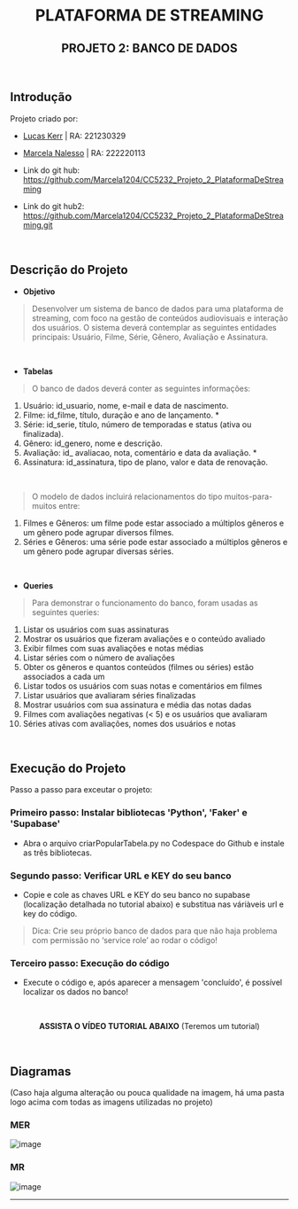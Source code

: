 <div align="center">
  
# PLATAFORMA DE STREAMING
## PROJETO 2: BANCO DE DADOS

</div>
<br>

## Introdução
Projeto criado por:
* [Lucas Kerr](https://github.com/Adelgrin) | RA: 221230329
* [Marcela Nalesso](https://github.com/Marcela1204) | RA: 222220113

* Link do git hub: https://github.com/Marcela1204/CC5232_Projeto_2_PlataformaDeStreaming
* Link do git hub2: https://github.com/Marcela1204/CC5232_Projeto_2_PlataformaDeStreaming.git
<br>

## Descrição do Projeto
- **Objetivo**   
> Desenvolver um sistema de banco de dados para uma plataforma de streaming, com foco na gestão de conteúdos audiovisuais e interação dos usuários. O sistema deverá contemplar as seguintes entidades principais: Usuário, Filme, Série, Gênero, Avaliação e Assinatura.
<br>

- **Tabelas**   
> O banco de dados deverá conter as seguintes informações:   
1. Usuário: id_usuario, nome, e-mail e data de nascimento.   
2. Filme: id_filme, título, duração e ano de lançamento.   *
3. Série: id_serie, título, número de temporadas e status (ativa ou finalizada).   
4. Gênero: id_genero, nome e descrição.   
5. Avaliação: id_ avaliacao, nota, comentário e data da avaliação.   *
6. Assinatura: id_assinatura, tipo de plano, valor e data de renovação.
<br>

> O modelo de dados incluirá relacionamentos do tipo muitos-para-muitos entre:
1. Filmes e Gêneros: um filme pode estar associado a múltiplos gêneros e um gênero pode agrupar diversos filmes.
2. Séries e Gêneros: uma série pode estar associado a múltiplos gêneros e um gênero pode agrupar diversas séries.
<br>

- **Queries** 
> Para demonstrar o funcionamento do banco, foram usadas as seguintes queries:   
1. Listar os usuários com suas assinaturas
2. Mostrar os usuários que fizeram avaliações e o conteúdo avaliado
3. Exibir filmes com suas avaliações e notas médias
4. Listar séries com o número de avaliações
5. Obter os gêneros e quantos conteúdos (filmes ou séries) estão associados a cada um
6. Listar todos os usuários com suas notas e comentários em filmes
7. Listar usuários que avaliaram séries finalizadas
8. Mostrar usuários com sua assinatura e média das notas dadas
9. Filmes com avaliações negativas (< 5) e os usuários que avaliaram
10. Séries ativas com avaliações, nomes dos usuários e notas
<br>


## Execução do Projeto
Passo a passo para exceutar o projeto: 

### Primeiro passo: Instalar bibliotecas 'Python', 'Faker' e 'Supabase'
- Abra o arquivo criarPopularTabela.py no Codespace do Github e instale as três bibliotecas.

### Segundo passo: Verificar URL e KEY do seu banco
- Copie e cole as chaves URL e KEY do seu banco no supabase (localização detalhada no tutorial abaixo) e substitua nas váriàveis url e key do código.
> Dica: Crie seu próprio banco de dados para que não haja problema com permissão no ‘service role’ ao rodar o código!

### Terceiro passo: Execução do código
- Execute o código e, após aparecer a mensagem 'concluído', é possível localizar os dados no banco!
<br>
<div align="center">
  
**ASSISTA O VÍDEO TUTORIAL ABAIXO**
(Teremos um tutorial)


</div>
<br>

## Diagramas
(Caso haja alguma alteração ou pouca qualidade na imagem, há uma pasta logo acima com todas as imagens utilizadas no projeto)

### MER
![image](https://github.com/user-attachments/assets/8d091870-6b6d-44f8-8e05-8c4dc23c0a74)


### MR
![image](https://github.com/user-attachments/assets/ee69a9c0-64aa-4699-8849-a31cc04de59e)







***

